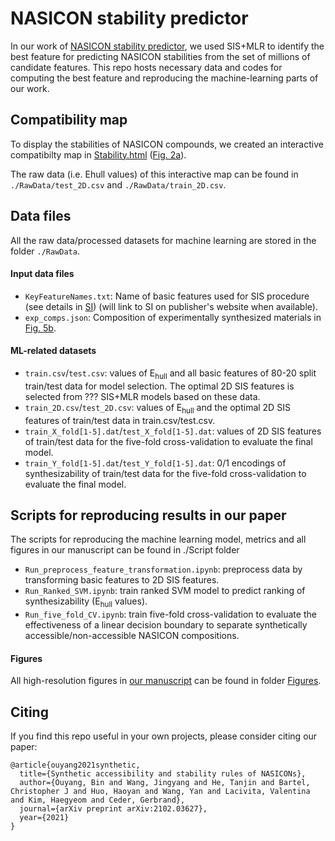 # NASICON stability predictor

In our work of [NASICON stability predictor](https://arxiv.org/abs/2102.03627), we used SIS+MLR to identify the best feature for predicting NASICON stabilities from the set of millions of candidate features. This repo hosts necessary data and codes for computing the best feature and reproducing the machine-learning parts of our work.

## Compatibility map

To display the stabilities of NASICON compounds, we created an interactive compatibilty map in [Stability.html](Stability.html) ([Fig. 2a](https://arxiv.org/abs/2102.03627)). 

The raw data (i.e. Ehull values) of this interactive map can be found in `./RawData/test_2D.csv` and `./RawData/train_2D.csv`.


## Data files

All the raw data/processed datasets for machine learning are stored in the folder `./RawData`.

#### Input data files

* `KeyFeatureNames.txt`: Name of basic features used for SIS procedure (see details in [SI](https://arxiv.org/abs/2102.03627)) (will link to SI on publisher's website when available).
* `exp_comps.json`: Composition of experimentally synthesized materials in [Fig. 5b](https://arxiv.org/abs/2102.03627).

#### ML-related datasets

*  `train.csv`/`test.csv`: values of E<sub>hull</sub> and all basic features of 80-20 split train/test data for model selection. The optimal 2D SIS features is selected from ??? SIS+MLR models based on these data. 
* `train_2D.csv`/`test_2D.csv`: values of E<sub>hull</sub> and the optimal 2D SIS features of train/test data in train.csv/test.csv.
* `train_X_fold[1-5].dat`/`test_X_fold[1-5].dat`: values of 2D SIS features of train/test data for the five-fold cross-validation to evaluate the final model.
* `train_Y_fold[1-5].dat`/`test_Y_fold[1-5].dat`: 0/1 encodings of synthesizability of train/test data for the five-fold cross-validation to evaluate the final model.

## Scripts for reproducing results in our paper

The scripts for reproducing the machine learning model, metrics and all figures in our manuscript can be found in ./Script folder

* `Run_preprocess_feature_transformation.ipynb`: preprocess data by transforming basic features to 2D SIS features. 
* `Run_Ranked_SVM.ipynb`: train ranked SVM model to predict ranking of synthesizability (E<sub>hull</sub> values).
* `Run_five_fold_CV.ipynb`: train five-fold cross-validation to evaluate the effectiveness of a linear decision boundary to separate synthetically accessible/non-accessible NASICON compositions.

#### Figures

All high-resolution figures in [our manuscript](https://arxiv.org/abs/2102.03627) can be found in folder [Figures](Figures/).

## Citing

If you find this repo useful in your own projects, please consider citing our paper:

```
@article{ouyang2021synthetic,
  title={Synthetic accessibility and stability rules of NASICONs},
  author={Ouyang, Bin and Wang, Jingyang and He, Tanjin and Bartel, Christopher J and Huo, Haoyan and Wang, Yan and Lacivita, Valentina and Kim, Haegyeom and Ceder, Gerbrand},
  journal={arXiv preprint arXiv:2102.03627},
  year={2021}
}
```